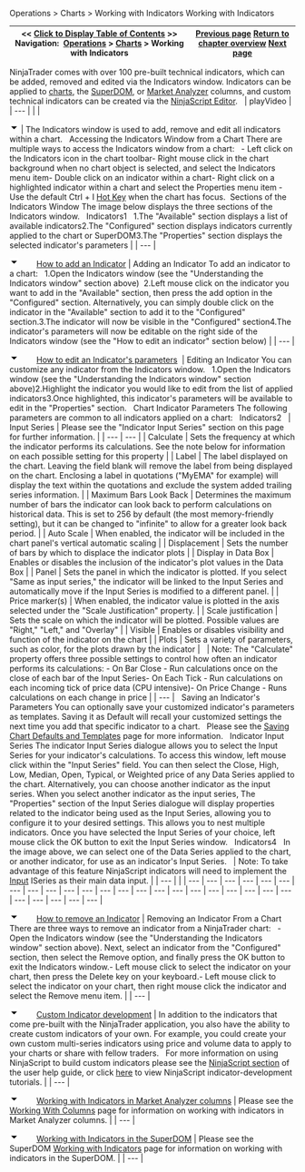﻿
Operations > Charts > Working with Indicators
Working with Indicators

| << [Click to Display Table of Contents](working_with_indicators.md) >> **Navigation:**     [Operations](operations.md) > [Charts](charts.md) > Working with Indicators | [Previous page](chart_styles.md) [Return to chapter overview](charts.md) [Next page](working_with_drawing_tools__ob.md) |
| --- | --- |
NinjaTrader comes with over 100 pre-built technical indicators, which can be added, removed and edited via the Indicators window. Indicators can be applied to [charts](charts.md), the [SuperDOM](superdom.md), or [Market Analyzer](working_with_columns.md) columns, and custom technical indicators can be created via the [NinjaScript Editor](editor.md).
 
| playVideo |
| --- |
|  |

![tog_minus](tog_minus.gif)
| The Indicators window is used to add, remove and edit all indicators within a chart.   Accessing the Indicators Window from a Chart There are multiple ways to access the Indicators window from a chart:   - Left click on the Indicators icon in the chart toolbar- Right mouse click in the chart background when no chart object is selected, and select the Indicators menu item- Double click on an indicator within a chart- Right click on a highlighted indicator within a chart and select the Properties menu item - Use the default Ctrl + I [Hot Key](hot_key_manager.md) when the chart has focus.  Sections of the Indicators Window The image below displays the three sections of the Indicators window.   Indicators1   1.The "Available" section displays a list of available indicators2.The "Configured" section displays indicators currently applied to the chart or SuperDOM3.The "Properties" section displays the selected indicator's parameters |
| --- |

![tog_minus](tog_minus.gif)        [How to add an Indicator](javascript:HMToggle('toggle','HowToAddAnIndicator','HowToAddAnIndicator_ICON'))
| Adding an Indicator To add an indicator to a chart:   1.Open the Indicators window (see the "Understanding the Indicators window" section above)  2.Left mouse click on the indicator you want to add in the "Available" section, then press the add option in the "Configured" section. Alternatively, you can simply double click on the indicator in the "Available" section to add it to the "Configured" section.3.The indicator will now be visible in the "Configured" section4.The indicator's parameters will now be editable on the right side of the Indicators window (see the "How to edit an indicator" section below) |
| --- |

![tog_minus](tog_minus.gif)        [How to edit an Indicator's parameters](javascript:HMToggle('toggle','HowToEditAnIndicatorsParameters','HowToEditAnIndicatorsParameters_ICON')) 
| Editing an Indicator You can customize any indicator from the Indicators window.   1.Open the Indicators window (see the "Understanding the Indicators window" section above)2.Highlight the indicator you would like to edit from the list of applied indicators3.Once highlighted, this indicator's parameters will be available to edit in the "Properties" section.   Chart Indicator Parameters The following parameters are common to all indicators applied on a chart:   Indicators2     | Input Series | Please see the "Indicator Input Series" section on this page for further information. | | --- | --- | | Calculate | Sets the frequency at which the indicator performs its calculations. See the note below for information on each possible setting for this property | | Label | The label displayed on the chart. Leaving the field blank will remove the label from being displayed on the chart. Enclosing a label in quotations ("MyEMA" for example) will display the text within the quotations and exclude the system added trailing series information. | | Maximum Bars Look Back | Determines the maximum number of bars the indicator can look back to perform calculations on historical data. This is set to 256 by default (the most memory-friendly setting), but it can be changed to "infinite" to allow for a greater look back period. | | Auto Scale | When enabled, the indicator will be included in the chart panel's vertical automatic scaling | | Displacement | Sets the number of bars by which to displace the indicator plots | | Display in Data Box | Enables or disables the inclusion of the indicator's plot values in the Data Box | | Panel | Sets the panel in which the indicator is plotted. If you select "Same as input series," the indicator will be linked to the Input Series and automatically move if the Input Series is modified to a different panel. | | Price marker(s) | When enabled, the indicator value is plotted in the axis selected under the "Scale Justification" property. | | Scale justification | Sets the scale on which the indicator will be plotted. Possible values are "Right," "Left," and "Overlay" | | Visible | Enables or disables visibility and function of the indicator on the chart | | Plots | Sets a variety of parameters, such as color, for the plots drawn by the indicator |        | Note: The "Calculate" property offers three possible settings to control how often an indicator performs its calculations: - On Bar Close - Run calculations once on the close of each bar of the Input Series- On Each Tick - Run calculations on each incoming tick of price data (CPU intensive)- On Price Change - Runs calculations on each change in price | | --- |      Saving an Indicator's Parameters You can optionally save your customized indicator's parameters as templates. Saving it as Default will recall your customized settings the next time you add that specific indicator to a chart.   Please see the [Saving Chart Defaults and Templates](saving_chart_defaults_and_templates.md) page for more information.   Indicator Input Series The indicator Input Series dialogue allows you to select the Input Series for your indicator's calculations. To access this window, left mouse click within the "Input Series" field. You can then select the Close, High, Low, Median, Open, Typical, or Weighted price of any Data Series applied to the chart. Alternatively, you can choose another indicator as the input series. When you select another indicator as the input series, The "Properties" section of the Input Series dialogue will display properties related to the indicator being used as the Input Series, allowing you to configure it to your desired settings. This allows you to nest multiple indicators. Once you have selected the Input Series of your choice, left mouse click the OK button to exit the Input Series window.   Indicators4   In the image above, we can select one of the Data Series applied to the chart, or another indicator, for use as an indicator's Input Series.     | Note: To take advantage of this feature NinjaScript indicators will need to implement the [Input](input.md) ISeries as their main data input. | | --- | |
| --- | --- | --- | --- | --- | --- | --- | --- | --- | --- | --- | --- | --- | --- | --- | --- | --- | --- | --- | --- | --- | --- | --- | --- | --- | --- | --- |

![tog_minus](tog_minus.gif)        [How to remove an Indicator](javascript:HMToggle('toggle','HowToRemoveAnIndicator','HowToRemoveAnIndicator_ICON'))
| Removing an Indicator From a Chart There are three ways to remove an indicator from a NinjaTrader chart:   - Open the Indicators window (see the "Understanding the Indicators window" section above). Next, select an indicator from the "Configured" section, then select the Remove option, and finally press the OK button to exit the Indicators window.- Left mouse click to select the indicator on your chart, then press the Delete key on your keyboard.- Left mouse click to select the indicator on your chart, then right mouse click the indicator and select the Remove menu item. |
| --- |

![tog_minus](tog_minus.gif)        [Custom Indicator development](javascript:HMToggle('toggle','CustomIndicatorDevelopment','CustomIndicatorDevelopment_ICON'))
| In addition to the indicators that come pre-built with the NinjaTrader application, you also have the ability to create custom indicators of your own. For example, you could create your own custom multi-series indicators using price and volume data to apply to your charts or share with fellow traders.    For more information on using NinjaScript to build custom indicators please see the [NinjaScript section](ninjascript.md) of the user help guide, or click [here](indicator.md) to view NinjaScript indicator-development tutorials. |
| --- |

![tog_minus](tog_minus.gif)        [Working with Indicators in Market Analyzer columns](javascript:HMToggle('toggle','WorkingWithIndicatorsInMarketAnalyzerColumns','WorkingWithIndicatorsInMarketAnalyzerColumns_ICON'))
| Please see the [Working With Columns](working_with_columns.md) page for information on working with indicators in Market Analyzer columns. |
| --- |

![tog_minus](tog_minus.gif)        [Working with Indicators in the SuperDOM](javascript:HMToggle('toggle','WorkingWithIndicatorsInTheSuperDOM','WorkingWithIndicatorsInTheSuperDOM_ICON'))
| Please see the SuperDOM [Working with Indicators](working_with_indicators_superdom.md) page for information on working with indicators in the SuperDOM. |
| --- |
